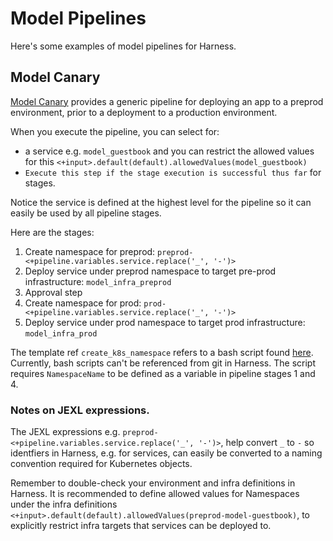 # Model Pipelines

Here's some examples of model pipelines for Harness. 

## Model Canary
[Model Canary](./model_canary.yml) provides a generic pipeline for deploying an app to a preprod environment, prior to a deployment to a production environment.

When you execute the pipeline, you can select for:
- a service e.g. `model_guestbook` and you can restrict the allowed values for this `<+input>.default(default).allowedValues(model_guestbook)`
- `Execute this step if the stage execution is successful thus far` for stages.

Notice the service is defined at the highest level for the pipeline so it can easily be used by all pipeline stages.

Here are the stages:

1. Create namespace for preprod: `preprod-<+pipeline.variables.service.replace('_', '-')>`
2. Deploy service under preprod namespace to target pre-prod infrastructure: `model_infra_preprod`
3. Approval step
4. Create namespace for prod: `prod-<+pipeline.variables.service.replace('_', '-')>`
5. Deploy service under prod namespace to target prod infrastructure: `model_infra_prod`


The template ref `create_k8s_namespace` refers to a bash script found [here](../../script_templates/create_namespace.sh). Currently, bash scripts can't be referenced from git in Harness. The script requires `NamespaceName` to be defined as a variable in pipeline stages 1 and 4. 

### Notes on JEXL expressions. 

The JEXL expressions e.g. `preprod-<+pipeline.variables.service.replace('_', '-')>`, help convert `_` to `-` so identfiers in Harness, e.g. for services, can easily be converted to a naming convention required for Kubernetes objects.

Remember to double-check your environment and infra definitions in Harness. It is recommended to define allowed values for Namespaces under the infra definitions `<+input>.default(default).allowedValues(preprod-model-guestbook)`, to explicitly restrict infra targets that services can be deployed to. 



